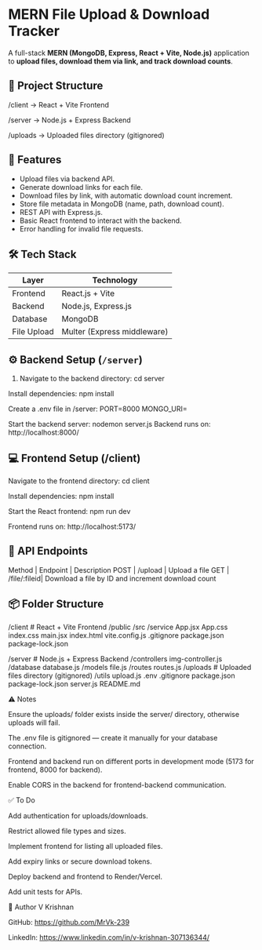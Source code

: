 # MERN File Upload & Download Tracker

A full-stack **MERN (MongoDB, Express, React + Vite, Node.js)** application to **upload files, download them via link, and track download counts**.


## 📂 Project Structure

/client -> React + Vite Frontend

/server -> Node.js + Express Backend

/uploads -> Uploaded files directory (gitignored)


## 🚀 Features

- Upload files via backend API.
- Generate download links for each file.
- Download files by link, with automatic download count increment.
- Store file metadata in MongoDB (name, path, download count).
- REST API with Express.js.
- Basic React frontend to interact with the backend.
- Error handling for invalid file requests.


## 🛠️ Tech Stack

| Layer      | Technology   |
|------------|--------------|
| Frontend   | React.js + Vite|
| Backend    | Node.js, Express.js |
| Database   | MongoDB      |
| File Upload| Multer (Express middleware) |


## ⚙️ Backend Setup (`/server`)

1. Navigate to the backend directory:
cd server

Install dependencies:
npm install

Create a .env file in /server:
PORT=8000
MONGO_URI=<your-mongodb-connection-string>

Start the backend server:
nodemon server.js
Backend runs on: http://localhost:8000/


## 💻 Frontend Setup (/client)

Navigate to the frontend directory:
cd client

Install dependencies:
npm install

Start the React frontend:
npm run dev

Frontend runs on: http://localhost:5173/


## 🎯 API Endpoints
Method  |	Endpoint   | Description
POST    | /upload      | Upload a file
GET	    | /file/:fileid| Download a file by ID and increment download count


## 📦 Folder Structure

/client                # React + Vite Frontend
    /public
    /src
        /service
        App.jsx
        App.css
        index.css
        main.jsx
    index.html
    vite.config.js
    .gitignore
    package.json
    package-lock.json

/server                # Node.js + Express Backend
    /controllers
        img-controller.js
    /database
        database.js
    /models
        file.js
    /routes
        routes.js
    /uploads            # Uploaded files directory (gitignored)
    /utils
        upload.js
    .env
    .gitignore
    package.json
    package-lock.json
    server.js
README.md


⚠️ Notes

Ensure the uploads/ folder exists inside the server/ directory, otherwise uploads will fail.

The .env file is gitignored — create it manually for your database connection.

Frontend and backend run on different ports in development mode (5173 for frontend, 8000 for backend).

Enable CORS in the backend for frontend-backend communication.


✅ To Do

Add authentication for uploads/downloads.

Restrict allowed file types and sizes.

Implement frontend for listing all uploaded files.

Add expiry links or secure download tokens.

Deploy backend and frontend to Render/Vercel.

Add unit tests for APIs.


👤 Author
V Krishnan

GitHub: https://github.com/MrVk-239

LinkedIn: https://www.linkedin.com/in/v-krishnan-307136344/

